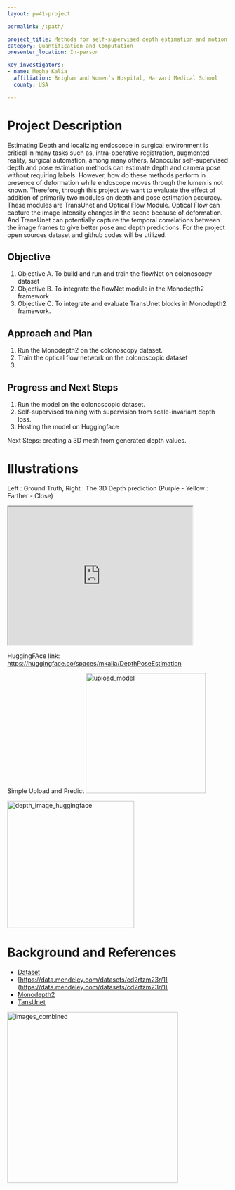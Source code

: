 ```yaml
---
layout: pw41-project

permalink: /:path/

project_title: Methods for self-supervised depth estimation and motion estimation in colonoscopy under deformation
category: Quantification and Computation
presenter_location: In-person

key_investigators:
- name: Megha Kalia
  affiliation: Brigham and Women’s Hospital, Harvard Medical School
  county: USA

---
```


# Project Description

Estimating Depth and localizing endoscope in surgical environment is critical in many tasks such as, intra-operative registration, augmented reality, surgical automation, among many others. Monocular self-supervised depth and pose estimation methods can estimate depth and camera pose without requiring labels. However, how do these methods perform in presence of deformation while endoscope moves through the lumen is not known. Therefore, through this project we want to evaluate the effect of addition of primarily two modules on depth and pose estimation accuracy. These modules are TransUnet and Optical Flow Module. Optical Flow can capture the image intensity changes in the scene because of deformation. And TransUnet can potentially capture the temporal correlations between the image frames to give better pose and depth predictions. For the project open sources dataset and github codes will be utilized.  


## Objective


1. Objective A. To build and run and train the flowNet on colonoscopy dataset
1. Objective B. To integrate the flowNet module in the Monodepth2 framework
1. Objective C. To integrate and evaluate TransUnet blocks in Monodepth2 framework. 

## Approach and Plan


1. Run the Monodepth2 on the colonoscopy dataset. 
1. Train the optical flow network on the colonoscopic dataset
1. 

## Progress and Next Steps

1. Run the model on the colonoscopic dataset. 
2. Self-supervised training with supervision from scale-invariant depth loss.
3. Hosting the model on Huggingface

Next Steps:
creating a 3D mesh from generated depth values. 

# Illustrations

Left : Ground Truth, Right : The 3D Depth prediction (Purple - Yellow : Farther - Close)

 <iframe width="420" height="315" src="https://youtu.be/PwY5dyqEEQA">
 </iframe>

HuggingFAce link: https://huggingface.co/spaces/mkalia/DepthPoseEstimation

Simple Upload and Predict 
<img width="273" alt="upload_model" src="https://github.com/meghakalia/ProjectWeek/assets/64866412/048cae19-68f7-4f46-a11f-124668894be0">

<img width="289" alt="depth_image_huggingface" src="https://github.com/meghakalia/ProjectWeek/assets/64866412/4c5ca604-b47f-483f-ac74-cb4c64973191">


# Background and References

- [Dataset](http://cmic.cs.ucl.ac.uk/ColonoscopyDepth/Data/)
- [https://data.mendeley.com/datasets/cd2rtzm23r/1](https://data.mendeley.com/datasets/cd2rtzm23r/1)
- [Monodepth2](https://github.com/nianticlabs/monodepth2)
- [TansUnet](https://github.com/Beckschen/TransUNet/tree/main/networks)

<img width="389" alt="images_combined" src="https://github.com/NA-MIC/ProjectWeek/assets/64866412/9791afc8-7b19-456f-84a5-b04ac13a8b4f">


